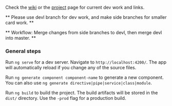 

Check the [wiki](https://github.com/jpruee/badness-ng2-site/wiki) or the [project](https://github.com/jpruee/badness-ng2-site/projects/1) page for current dev work and links.

** Please use devl branch for dev work, and make side branches for smaller card work. **

** Workflow: Merge changes from side branches to devl, then merge devl into master. **

### General steps ###

Run `ng serve` for a dev server. Navigate to `http://localhost:4200/`. The app will automatically reload if you change any of the source files.

Run `ng generate component component-name` to generate a new component. You can also use `ng generate directive|pipe|service|class|module`.

Run `ng build` to build the project. The build artifacts will be stored in the `dist/` directory. Use the `-prod` flag for a production build.

